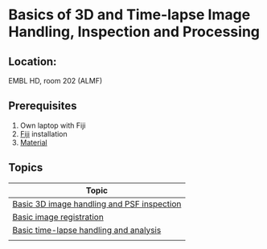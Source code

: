 # Basics of 3D and Time-lapse Image Handling, Inspection and Processing

## Location:

EMBL HD, room 202 (ALMF)

## Prerequisites

1. Own laptop with Fiji
2. [Fiji](https://imagej.net/Fiji/Downloads) installation
3. [Material](https://github.com/tischi/imagej-courses/archive/master.zip)

## Topics

|  Topic  |
|------------|
|[Basic 3D image handling and PSF inspection](https://github.com/tischi/imagej-courses/blob/master/practicals/3D-image-inspection.md)|
|[Basic image registration](https://github.com/tischi/imagej-courses/blob/master/practicals/image-registration.md)|
|[Basic time-lapse handling and analysis](https://github.com/tischi/imagej-courses/blob/master/practicals/time-lapse-handling-and-analysis.md)|
|[]()|

